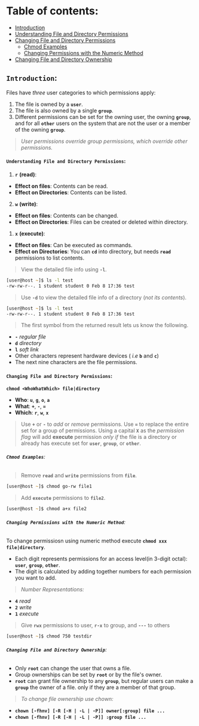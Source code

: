 # **Table of contents**:
  - [Introduction](#introduction)
  - [Understanding File and Directory Permissions](#understanding-file-and-directory-permissions)
  - [Changing File and Directory Permissions](#changing-file-and-directory-permissions)
    - [Chmod Examples](#chmod-examples)
    - [Changing Permissions with the Numeric Method](#changing-permissions-with-numeric-method)
  - [Changing File and Directory Ownership](#changing-file-and-directory-ownership)

## **`Introduction`:**
Files have *three* user categories to which permissions apply:
1. The file is owned by a **`user`**.
2. The file is also owned by a single **`group`**.
3. Different permissions can be set for the owning user, the owning **`group`**, and for all **`other`** users on the system that are not the user or a member of the owning **`group`**.

>  *User permissions override group permissions, which override other permissions.*

#### **`Understanding File and Directory Permissions`:**

1. **`r`** **(read)**:
  - **Effect on files**: Contents can be read.
  - **Effect on Directories**: Contents can be listed.

2. **`w`** **(write)**:
  - **Effect on files**: Contents can be changed.
  - **Effect on Directories**: Files can be created or deleted within directory.

1. **`x`** **(execute)**:
  - **Effect on files**: Can be executed as commands.
  - **Effect on Directories**: You can **`cd`** into directory, but needs **`read`** permissions to list contents.

> View the detailed file info using **`-l`**.

```zsh
[user@host ~]$ ls -l test
-rw-rw-r--. 1 student student 0 Feb 8 17:36 test
```

> Use **`-d`** to view the detailed file info of a directory (*not its contents*).

```zsh
[user@host ~]$ ls -l test
-rw-rw-r--. 1 student student 0 Feb 8 17:36 test
```

> The first symbol from the returned result lets us know the following.

- **`-`**  *regular file*
- **`d`** *directory*
- **`l`**  *soft link*
- Other characters represent hardware devices ( *i.e* **`b`** and **`c`**) 
- The next nine characters are the file permissions.

#### **`Changing File and Directory Permissions`**:


**`chmod <WhoWhatWhich> file|directory`**

- **Who**: **`u`**, **`g`**, **`o`**, **`a`** 
- **What**: **`+`**, **`-`**, **`=`** 
- **Which**: **`r`**, **`w`**, **`x`** 

> Use **`+`** or **`-`** to *add* or *remove* permissions. Use **`=`** to replace the entire set for a group of permissions.
> Using a capital **`X`** as the *permission flag* will add **execute** permission *only if* the file is a directory or already has execute set for **`user`**, **`group`**, or **`other`**.

###### **`Chmod Examples`**:

> Remove **`read`** and **`write`** permissions from **`file`**.

```zsh
[user@host ~]$ chmod go-rw file1
```

> Add **`execute`** permissions to **`file2`**.

```zsh
[user@host ~]$ chmod a+x file2
```

###### **`Changing Permissions with the Numeric Method`**:

To change permissiosn using numeric method execute **`chmod xxx file|directory`**.
- Each digit represents permissions for an access level(in 3-digit octal): **`user`**, **`group`**, **`other`**.
- The digit is calculated by adding together numbers for each permission you want to add.

> *Number Representations:*
 - **`4`** *read*
 - **`2`** *write*
 - **`1`** *execute*


 > Give **`rwx`** permissions to user, **`r-x`** to group, and **`---`** to others

 ```zsh
[user@host ~]$ chmod 750 testdir
 ```

###### **`Changing File and Directory Ownership`**:

- Only **`root`** can change the user that owns a file. 
- Group ownerships can be set by **`root`** or by the file's owner. 
- **`root`** can grant file ownership to any **`group`**, but regular users can make a **`group`** the owner of a file. only if they are a member of that group.

> *To change file ownership use chown:*
  - **`chown [-fhnv] [-R [-H | -L | -P]] owner[:group] file ...`**
  - **`chown [-fhnv] [-R [-H | -L | -P]] :group file ...`**







